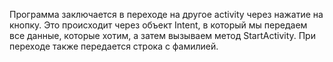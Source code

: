 Программа заключается в переходе на другое activity через нажатие на кнопку. Это происходит через объект Intent, в который мы передаем все данные, которые хотим, а затем вызываем метод StartActivity. При переходе также передается строка с фамилией.
